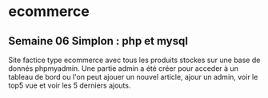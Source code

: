 # ecommerce
## Semaine 06 Simplon : php et mysql

Site factice type ecommerce avec tous les produits stockes sur une base de donnés phpmyadmin. Une partie admin a été créer pour acceder à un tableau de bord ou l'on peut ajouer un nouvel article, ajour un admin, voir le top5 vue et voir les 5 derniers ajouts.

